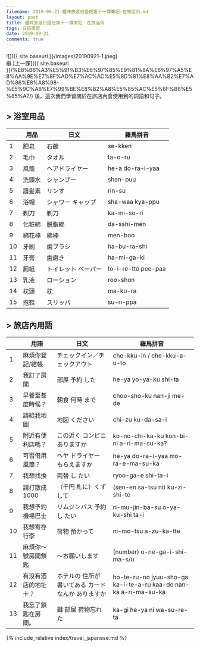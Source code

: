 ```yaml
---
filename: 2019-09-21-趣味旅遊日語班第十一課筆記-在旅店內.md
layout: post
title: 趣味旅遊日語班第十一課筆記：在旅店內
tags: 日語學習
date: 2019-09-21
comments: true
---
```


![]({{ site.baseurl }}/images/20190921-1.jpeg)  
繼 [上一課]({{ site.baseurl }}/%E8%B6%A3%E5%91%B3%E6%97%85%E9%81%8A%E6%97%A5%E8%AA%9E%E7%8F%AD%E7%AC%AC%E5%8D%81%E8%AA%B2%E7%AD%86%E8%A8%98-%E5%9C%A8%E7%99%BE%E8%B2%A8%E5%85%AC%E5%8F%B8%E5%85%A7/) 後，這次我們學習關於在旅店內會使用到的詞語和句子。

## > 浴室用品

||用品|日文|羅馬拼音|
| --- | --- | --- | --- |
|1|肥皂|石鹸|se-kken|
|2|毛巾|タオル|ta-o-ru|
|3|風筒|ヘアドライヤー|he-a do-ra-i-yaa|
|4|洗頭水|シャンプー|shan-puu|
|5|護髪素|リンす|rin-su|
|6|浴帽|シャワー キャップ|sha-waa kya-ppu|
|7|剃刀|剃刀|ka-mi-so-ri|
|8|化粧綿|脱脂綿|da-sshi-men|
|9|綿花棒|綿棒|men-boo|
|10|牙刷|歯ブラシ|ha-bu-ra-shi|
|11|牙膏|歯磨き|ha-mi-ga-ki|
|12|厠紙|トイレット ペーパー|to-i-re-tto pee-paa|
|13|乳液|ローション|roo-shon|
|14|枕頭|枕|ma-ku-ra|
|15|拖鞋|スリッパ|su-ri-ppa|

## > 旅店內用語

||用語|日文|羅馬拼音|
| --- | --- | --- | --- |
|1|麻煩你登記/結帳|チェックイン／チェックアウト|che-kku-in / che-kku-a-u-to|
|2|我訂了房間|部屋 予約 した|he-ya yo-ya-ku shi-ta|
|3|早餐至甚麼時候？|朝食 何時 まで|choo-sho-ku nan-ji me-de|
|4|請給我地圖|地図 ください|chi-zu ku-da-sa-i|
|5|附近有便利店嗎？|この近く コンビニ ありますか|ko-no-chi-ka-ku kon-bi-ni a-ri-ma-su-ka?|
|6|可否借用風筒？|ヘヤ ドライヤー もらえますか|he-ya do-ra-i-yaa mo-ra-e-ma-su-ka|
|7|我想找換|両替 し たい|ryoo-ga-e shi-ta-i|
|8|請打散成1000|（千円 札に）くずして|(sen-en sa-tsu ni) ku-zi-shi-te|
|9|我想予約機場巴士|リムジンバス 予約し たい|ri-mu-jin-ba-su o-ya-ku-shi ta-i|
|10|我想寄存行李|荷物 預かって|ni-mo-tsu a-zu-ka-tte|/
|11|麻煩你～號房間鎖匙|〜お願いします|(number) o-ne-ga-i-shi-ma-s/u|
|12|有沒有酒店的地址卡？|ホテルの 住所が 書いてある カード なんか ありますか|ho-te-ru-no jyuu-sho-ga ka-i-te-a-ru kaa-do nan-ka a-ri-ma-su-ka|
|13|我忘了鎖匙在房間。|鍵 部屋 荷物忘れた|ka-gi he-ya ni wa-su-re-ta|

{% include_relative index/travel_japanese.md %}
